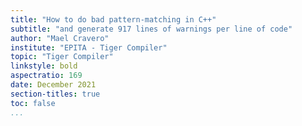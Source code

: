 ```yaml
---
title: "How to do bad pattern-matching in C++"
subtitle: "and generate 917 lines of warnings per line of code"
author: "Mael Cravero"
institute: "EPITA - Tiger Compiler"
topic: "Tiger Compiler"
linkstyle: bold
aspectratio: 169
date: December 2021
section-titles: true
toc: false
...
```

